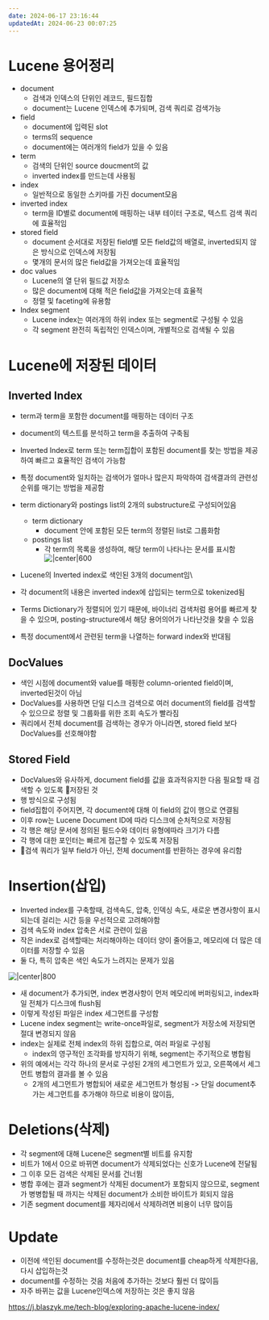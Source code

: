 ```yaml
---
date: 2024-06-17 23:16:44
updatedAt: 2024-06-23 00:07:25
---
```

# Lucene 용어정리
- document
	- 검색과 인덱스의 단위인 레코드, 필드집합
	- document는 Lucene 인덱스에 추가되며, 검색 쿼리로 검색가능
- field
	- document에 입력된 slot
	- terms의 sequence
	- document에는 여러개의 field가 있을 수 있음
- term
	- 검색의 단위인 source doucment의 값
	- inverted index를 만드는데 사용됨
- index
	- 일반적으로 동일한 스키마를 가진 document모음
- inverted index
	- term을 ID별로 document에 매핑하는 내부 테이터 구조로, 텍스트 검색 쿼리에 효율적임
- stored field
	- document 순서대로 저장된 field별 모든 field값의 배열로, inverted되지 않은 방식으로 인덱스에 저장됨
	- 몇개의 문서의 많은 field값을 가져오는데 효율적임
- doc values
	- Lucene의 열 단위 필드값 저장소
	- 많은 document에 대해 적은 field값을 가져오는데 효율적
	- 정렬 및 faceting에 유용함
- Index segment
	- Lucene index는 여러개의 하위 index 또는 segment로 구성될 수 있음
	- 각 segment 완전히 독립적인 인덱스이며, 개별적으로 검색될 수 있음

# Lucene에 저장된 데이터
## Inverted Index
- term과 term을 포함한 document를 매핑하는 데이터 구조
- document의 텍스트를 분석하고 term을 추출하여 구축됨
- Inverted Index로 term 또는 term집합이 포함된 document를 찾는 방법을 제공하여 빠르고 효율적인 검색이 가능함
- 특정 document와 일치하는 검색어가 얼마나 많은지 파악하여 검색결과의 관련성 순위를 매기는 방법을 제공함

- term dictionary와 postings list의 2개의 substructure로 구성되어있음
	- term dictionary
		- document 안에 포함된 모든 term의  정렬된 list로 그룹화함
	- postings list
		- 각 term의 목록을 생성하여, 해당 term이 나타나는 문서를 표시함
![|center|600](Pasted%20image%2020240622233603.png)
- Lucene의 Inverted index로 색인된 3개의 document임\
- 각 document의 내용은 inverted index에 삽입되는 term으로 tokenized됨
- Terms Dictionary가 정렬되어 있기 때문에, 바이너리 검색처럼 용어를 빠르게 찾을 수 있으며, posting-structure에서 해당 용어의어가 나타난것을 찾을 수 있음
- 특정 document에서 관련된 term을 나열하는 forward index와 반대됨

## DocValues
- 색인 시점에 document와 value를 매핑한 column-oriented field이며, inverted된것이 아님
- DocValues를 사용하면 단일 디스크 검색으로 여러 document의 field를 검색할 수 있으므로 정렬 및 그룹화를 위한 조회 속도가 빨라짐
- 쿼리에서 전체 document를 검색하는 경우가 아니라면, stored field 보다 DocValues를 선호해야함

## Stored Field
- DocValues와 유사하게, document field를 값을 효과적유지한 다음 필요할 때 검색할 수 있도록 저장된 것
- 행 방식으로 구성됨
- field집합이 주어지면, 각 document에 대해 이 field의 값이 행으로 연결됨
- 이후 row는 Lucene Document ID에 따라 디스크에 순처적으로 저장됨
- 각 행은 해당 문서에 정의된 필드수와 데이터 유형에따라 크기가 다름
- 각 행에 대한 포인터는 빠르게 접근할 수 있도록 저장됨
- 검색 쿼리가 일부 field가 아닌, 전체 document를 반환하는 경우에 유리함

# Insertion(삽입)
- Inverted index를 구축할때, 검색속도, 압축, 인덱싱 속도, 새로운 변경사항이 표시되는데 걸리는 시간 등을 우선적으로 고려해야함
- 검색 속도와 index 압축은 서로 관련이 있음
- 작은 index로 검색할때는 처리해야하는 데이터 양이 줄어들고, 메모리에 더 많은 데이터를 저장할 수 있음
- 둘 다, 특히 압축은 색인 속도가 느려지는 문제가 있음

![|center|800](Pasted%20image%2020240622235513.png)
- 새 document가 추가되면, index 변경사항이 먼저 메모리에 버퍼링되고, index파일 전체가 디스크에 flush됨
- 이렇게 작성된 파일은 index 세그먼트를 구성함
- Lucene index segment는 write-once파일로, segment가 저장소에 저장되면 절대 변경되지 않음
- index는 실제로 전체 index의 하위 집합으로, 여러 파일로 구성됨
	- index의 영구적인 조각화를 방지하기 위해, segment는 주기적으로 병합됨
- 위의 예에서는 각각 하나의 문서로 구성된 2개의 세그먼트가 있고, 오른쪽에서 세그먼트 병합의 결과를 볼 수 있음
	- 2개의 세그먼트가 병합되어 새로운 세그먼트가 형성됨
-> 단일 document추가는 세그먼트를 추가해야 하므로 비용이 많이듬, 

# Deletions(삭제)
- 각 segment에 대해 Lucene은 segment별 비트를 유지함
- 비트가 1에서 0으로 바뀌면 document가 삭제되었다는 신호가 Lucene에 전달됨
- 그 이후 모든 검색은 삭제된 문서를 건너뜀
- 병합 후에는 결과 segment가 삭제된 document가 포함되지 않으므로, segment가 병병합될 때 까지는 삭제된 document가 소비한 바이트가 회되지 않음
- 기존 segment document를 제자리에서 삭제하려면 비용이 너무 많이듬

# Update
- 이전에 색인된 document를 수정하는것은 document를 cheap하게 삭제한다음, 다시 삽입하는것
- document를 수정하는 것음 처음에 추가하는 것보다 훨씬 더 많이듬
- 자주 바뀌는 값을  Lucene인덱스에 저장하는 것은 좋지 않음 

https://j.blaszyk.me/tech-blog/exploring-apache-lucene-index/
